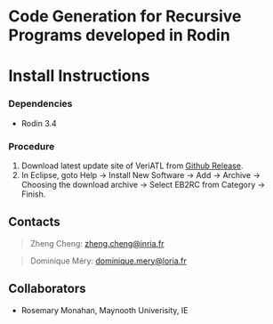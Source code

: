 Code Generation for Recursive Programs developed in Rodin
=======

# Install Instructions

### Dependencies
* Rodin 3.4

### Procedure
1. Download latest update site of VeriATL from [Github Release](https://github.com/veriatl/EB2RC/releases/).
2. In Eclipse, goto Help -> Install New Software -> Add -> Archive -> Choosing the download archive -> Select EB2RC from Category -> Finish.


Contacts
------
> Zheng Cheng: zheng.cheng@inria.fr

> Dominique Méry: dominique.mery@loria.fr

Collaborators
------
* Rosemary Monahan, Maynooth Univerisity, IE
